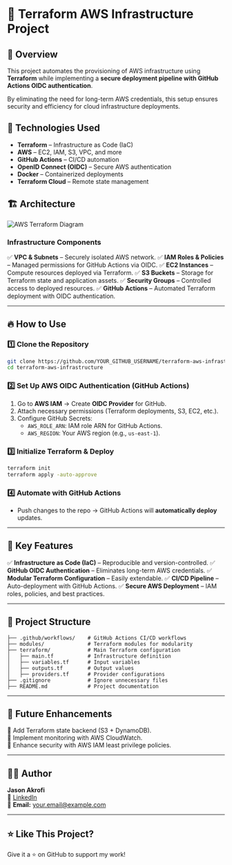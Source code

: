 # 🚀 Terraform AWS Infrastructure Project

## 📌 Overview
This project automates the provisioning of AWS infrastructure using **Terraform** while implementing a **secure deployment pipeline with GitHub Actions OIDC authentication**.

By eliminating the need for long-term AWS credentials, this setup ensures security and efficiency for cloud infrastructure deployments.

## 🔧 Technologies Used
- **Terraform** – Infrastructure as Code (IaC)
- **AWS** – EC2, IAM, S3, VPC, and more
- **GitHub Actions** – CI/CD automation
- **OpenID Connect (OIDC)** – Secure AWS authentication
- **Docker** – Containerized deployments
- **Terraform Cloud** – Remote state management

## 🏗️ Architecture
![AWS Terraform Diagram](./architecture-diagram.png)

### **Infrastructure Components**
✅ **VPC & Subnets** – Securely isolated AWS network.
✅ **IAM Roles & Policies** – Managed permissions for GitHub Actions via OIDC.
✅ **EC2 Instances** – Compute resources deployed via Terraform.
✅ **S3 Buckets** – Storage for Terraform state and application assets.
✅ **Security Groups** – Controlled access to deployed resources.
✅ **GitHub Actions** – Automated Terraform deployment with OIDC authentication.

---

## 🔥 How to Use
### 1️⃣ Clone the Repository
```sh
git clone https://github.com/YOUR_GITHUB_USERNAME/terraform-aws-infrastructure.git
cd terraform-aws-infrastructure
```

### 2️⃣ Set Up AWS OIDC Authentication (GitHub Actions)
1. Go to **AWS IAM** → Create **OIDC Provider** for GitHub.
2. Attach necessary permissions (Terraform deployments, S3, EC2, etc.).
3. Configure GitHub Secrets:
   - `AWS_ROLE_ARN`: IAM role ARN for GitHub Actions.
   - `AWS_REGION`: Your AWS region (e.g., `us-east-1`).

### 3️⃣ Initialize Terraform & Deploy
```sh
terraform init
terraform apply -auto-approve
```

### 4️⃣ Automate with GitHub Actions
- Push changes to the repo → GitHub Actions will **automatically deploy** updates.

---

## 🎯 Key Features
✅ **Infrastructure as Code (IaC)** – Reproducible and version-controlled.
✅ **GitHub OIDC Authentication** – Eliminates long-term AWS credentials.
✅ **Modular Terraform Configuration** – Easily extendable.
✅ **CI/CD Pipeline** – Auto-deployment with GitHub Actions.
✅ **Secure AWS Deployment** – IAM roles, policies, and best practices.

---

## 📜 Project Structure
```
├── .github/workflows/    # GitHub Actions CI/CD workflows
├── modules/              # Terraform modules for modularity
├── terraform/            # Main Terraform configuration
│   ├── main.tf           # Infrastructure definition
│   ├── variables.tf      # Input variables
│   ├── outputs.tf        # Output values
│   ├── providers.tf      # Provider configurations
├── .gitignore            # Ignore unnecessary files
├── README.md             # Project documentation
```

---

## 🚀 Future Enhancements
🔹 Add Terraform state backend (S3 + DynamoDB).  
🔹 Implement monitoring with AWS CloudWatch.  
🔹 Enhance security with AWS IAM least privilege policies.  

---

## 👨‍💻 Author
**Jason Akrofi**  
💼 [LinkedIn](https://www.linkedin.com/in/YOUR-LINKEDIN)  
📧 **Email:** your.email@example.com  

---

## ⭐ Like This Project?
Give it a ⭐ on GitHub to support my work!

